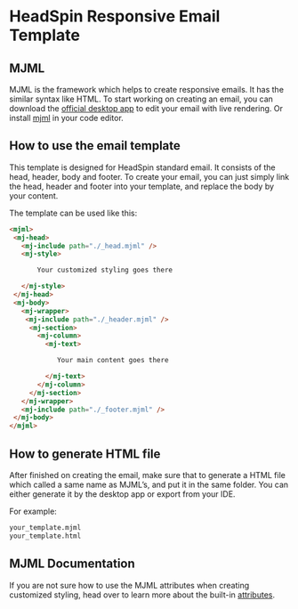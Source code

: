 # HeadSpin Responsive Email Template

## MJML
MJML is the framework which helps to create responsive emails. It has the similar syntax like HTML. To start working on creating an email, you can download the [official desktop app](https://mjmlio.github.io/mjml-app/) to edit your email with live rendering. Or install [mjml](https://marketplace.visualstudio.com/items?itemName=attilabuti.vscode-mjml) in your code editor.

## How to use the email template

This template is designed for HeadSpin standard email. It consists of the head, header, body and footer. To create your email, you can just simply link the head, header and footer into your template, and replace the body by your content.

The template can be used like this:

```html
<mjml>
 <mj-head>
   <mj-include path="./_head.mjml" />
   <mj-style>

       Your customized styling goes there

   </mj-style>
 </mj-head>
 <mj-body>
   <mj-wrapper>
    <mj-include path="./_header.mjml" />
     <mj-section>
       <mj-column>
         <mj-text>

          	Your main content goes there

         </mj-text>
       </mj-column>
     </mj-section>
   </mj-wrapper>
   <mj-include path="./_footer.mjml" />
 </mj-body>
</mjml>
```

## How to generate HTML file

After finished on creating the email, make sure that to generate a HTML file which called a same name as MJML’s, and put it in the same folder. You can either generate it by the desktop app or export from your IDE.

For example:
```html
your_template.mjml
your_template.html
```

## MJML Documentation

If you are not sure how to use the MJML attributes when creating customized styling, head over to learn more about the built-in [attributes](https://mjml.io/documentation/).





